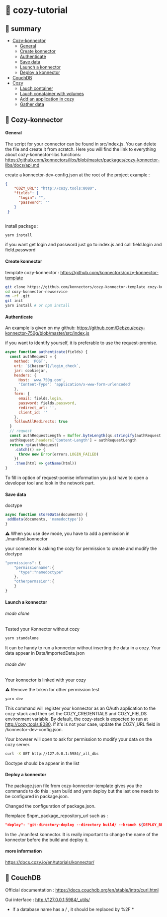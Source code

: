 # :whale: cozy-tutorial

## :pushpin: summary

- [Cozy-konnector](https://github.com/Debzou/cozy-tutorial#space_invader-Cozy-konnector)
  - [General](https://github.com/Debzou/cozy-tutorial#General)
  - [Create konnector](https://github.com/Debzou/cozy-tutorial#Create-konnector)
  - [Authenticate](https://github.com/Debzou/cozy-tutorial#Authenticate)
  - [Save data](https://github.com/Debzou/cozy-tutorial#Save-data)
  - [Launch a konnector](https://github.com/Debzou/cozy-tutorial#Launch-a-konnector)
  - [Deploy a konnector](https://github.com/Debzou/cozy-tutorial#Deploy-a-konnector)
- [CouchDB](https://github.com/Debzou/cozy-tutorial#space_invader-CouchDB)
- [Cozy](https://github.com/Debzou/cozy-tutorial#space_invader-Cozy)
  - [Lauch container](https://github.com/Debzou/cozy-tutorial#)
  - [Lauch conatainer with volumes](https://github.com/Debzou/cozy-tutorial#)
  - [Add an application in cozy](https://github.com/Debzou/cozy-tutorial#)
  - [Gather data](https://github.com/Debzou/cozy-tutorial#)
 
## :space_invader: Cozy-konnector

#### General

The script for your connector can be found in src/index.js. You can delete the file and create it from scratch. Here you will find the link to everything about cozy-konnector-libs functions: https://github.com/konnectors/libs/blob/master/packages/cozy-konnector-libs/docs/api.md

create a konnector-dev-config.json at the root of the project 
example :
```json
{
    "COZY_URL": "http://cozy.tools:8080",
    "fields": {
      "login": "",
      "password": ""
    }
 }
 
```

install package :
```sh
yarn install
```
if you want get login and password just go to index.js and call field.login and field.password

#### Create konnector
template cozy-konnector :
https://github.com/konnectors/cozy-konnector-template 

```sh
git clone https://github.com/konnectors/cozy-konnector-template cozy-konnector-newservice
cd cozy-konnector-newservice
rm -rf .git
git init
yarn install # or npm install
```


#### Authenticate

An example is given on my github: https://github.com/Debzou/cozy-konnector-750g/blob/master/src/index.js

if you want to identify yourself, it is preferable to use the request-promise. 
```js
async function authenticate(fields) {
  const authRequest = {
    method: 'POST',
    uri: `${baseurl}/login_check`,
    jar: cookiejar,
    headers: {
      Host: 'www.750g.com',
      'Content-Type': 'application/x-www-form-urlencoded'
    },
    form: {
      email: fields.login,
      password: fields.password,
      redirect_url: '',
      client_id: ''
    },
    followAllRedirects: true
  }
  // request
  const authRequestLength = Buffer.byteLength(qs.stringify(authRequest.form))
  authRequest.headers['Content-Length'] = authRequestLength
  return rp(authRequest)
    .catch(() => {
      throw new Error(errors.LOGIN_FAILED)
    })
    .then(html => getName(html))
}
```

To fill in option of request-pomise information you just have to open a developer tool and look in the network part. 


#### Save data

doctype 

```js
async function storeData(documents) {
 addData(documents, 'namedoctype'))
}
```
:warning: When you use dev mode, you have to add a permission in ./manifest.konnector 

your connector is asking the cozy for permission to create and modify the doctype

```js
"permissions": {
    "permissionname":{
      "type":"namedoctype"
    },
    "otherpermssion":{
    }
}
```

#### Launch a konnector
###### mode alone
Tested your Konnector without cozy
```sh
yarn standalone
```
It can be handy to run a konnector without inserting the data in a cozy.
Your data appear in Data/importedData.json

###### mode dev
Your konnector is linked with your cozy

:warning: Remove the token for other permission test

```sh
yarn dev
```

This command will register your konnector as an OAuth application to the cozy-stack and then set the COZY_CREDENTIALS and COZY_FIELDS environment variable. By default, the cozy-stack is expected to run at http://cozy.tools:8080. If it's is not your case, update the COZY_URL field in /konnector-dev-config.json.

Your browser will open to ask for permission to modify your data on the cozy server.

```sh
curl -X GET http://127.0.0.1:5984/_all_dbs
```

Doctype should be appear in the list

#### Deploy a konnector

The package.json file from cozy-konnector-template gives you the commands to do this : yarn build and yarn deploy but the last one needs to be configured in package.json.


Changed the configuration of package.json.

Remplace $npm_package_repository_url such as :
```json
"deploy": "git-directory-deploy --directory build/ --branch ${DEPLOY_BRANCH:-build} --repo=${DEPLOY_REPOSITORY:-https://github.com/YourGithub.git}",
```

In the ./manifest.konnector.
It is really important to change the name of the konnector before the build and deploy it.

#### more information
https://docs.cozy.io/en/tutorials/konnector/


## :space_invader: CouchDB

Official documentation : https://docs.couchdb.org/en/stable/intro/curl.html

Gui interface : http://127.0.0.1:5984/_utils/ 

* If a database name has a / , it should be replaced by %2F *


 
 
 


